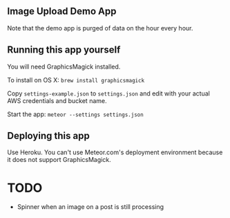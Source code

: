 Image Upload Demo App
---------------------

Note that the demo app is purged of data on the hour every hour.

Running this app yourself
-------------------------

You will need GraphicsMagick installed.

To install on OS X: `brew install graphicsmagick`

Copy `settings-example.json` to `settings.json` and edit with your actual
AWS credentials and bucket name.

Start the app: `meteor --settings settings.json`

Deploying this app
------------------

Use Heroku. You can't use Meteor.com's deployment environment because it does
not support GraphicsMagick.

TODO
====

* Spinner when an image on a post is still processing
